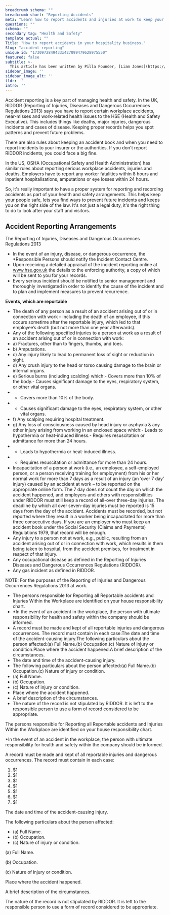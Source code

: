 ```yaml
---
breadcrumb schema: ""
breadcrumb short: "Reporting Accidents"
meta: "Learn how to report accidents and injuries at work to keep your business compliant with health and safety laws in the UK and US. Proper reporting helps you spot patterns, prevent incidents and avoid fines."
questions: ""
schema: ""
secondary tag: "Health and Safety"
template actual: ""
Title: "How to report accidents in your hospitality business."
Slug: "accident-reporting"
unique id: "1730972849433x427099479628975550"
featured: false
subtitle: >-
  This article has been written by Pilla Founder, [Liam Jones](https://yourpilla.com/profile/liam-jones), click to [email Liam directly](mailto:liam@yourpilla.com), he reads every email.
sidebar_image: ''
sidebar_image_alt: ''
tldr: ''
intro: ''
---
```


 Accident reporting is a key part of managing health and safety. In the UK, RIDDOR (Reporting of Injuries, Diseases and Dangerous Occurrences Regulations 2013) says you have to report certain workplace accidents, near-misses and work-related health issues to the HSE (Health and Safety Executive). This includes things like deaths, major injuries, dangerous incidents and cases of disease. Keeping proper records helps you spot patterns and prevent future problems.

 There are also rules about keeping an accident book and when you need to report incidents to your insurer or the authorities. If you don't report RIDDOR incidents, you could face a big fine.

 In the US, OSHA (Occupational Safety and Health Administration) has similar rules about reporting serious workplace accidents, injuries and deaths. Employers have to report any worker fatalities within 8 hours and inpatient hospitalisations, amputations or eye losses within 24 hours.

 So, it's really important to have a proper system for reporting and recording accidents as part of your health and safety arrangements. This helps keep your people safe, lets you find ways to prevent future incidents and keeps you on the right side of the law. It's not just a legal duty, it's the right thing to do to look after your staff and visitors.

 ## Accident Reporting Arrangements

 The Reporting of Injuries, Diseases and Dangerous Occurrences Regulations 2013

 - In the event of an injury, disease, or dangerous occurrence, the *Responsible Persons should notify the Incident Contact Centre.
- Upon receiving a detailed appraisal of the incident reporting online at www.hse.gov.uk the details to the enforcing authority, a copy of which will be sent to you for your records.
- Every serious incident should be notified to senior management and thoroughly investigated in order to identify the cause of the incident and to plan and implement measures to prevent recurrence.

 **Events, which are reportable**

 - The death of any person as a result of an accident arising out of or in connection with work – including the death of an employee, if this occurs sometime after the reportable injury, which led to that employee’s death (but not more than one year afterwards).
- Any of the following specified injuries to a person at work as a result of an accident arising out of or in connection with work:
- a) Fractures, other than to fingers, thumbs, and toes.
- b) Amputations.
- c) Any injury likely to lead to permanent loss of sight or reduction in sight.
- d) Any crush injury to the head or torso causing damage to the brain or internal organs.
- e) Serious burns (including scalding) which:- Covers more than 10% of the body.- Causes significant damage to the eyes, respiratory system, or other vital organs.
- - Covers more than 10% of the body.
- - Causes significant damage to the eyes, respiratory system, or other vital organs.
- f) Any scalping requiring hospital treatment.
- g) Any loss of consciousness caused by head injury or asphyxia &amp; any other injury arising from working in an enclosed space which:- Leads to hypothermia or heat-induced illness.- Requires resuscitation or admittance for more than 24 hours.
- - Leads to hypothermia or heat-induced illness.
- - Requires resuscitation or admittance for more than 24 hours.
- Incapacitation of a person at work (i.e., an employee, a self-employed person, or a person receiving training for employment) from his or her normal work for more than 7 days as a result of an injury (an ‘over 7 day’ injury) caused by an accident at work – to be reported on the appropriate online form. The 7 day does not count the day on which the accident happened, and employers and others with responsibilities under RIDDOR must still keep a record of all-over three-day injuries. The deadline by which all over seven-day injuries must be reported is 15 days from the day of the accident. Accidents must be recorded, but not reported where they result in a worker being incapacitated for more than three consecutive days. If you are an employer who must keep an accident book under the Social Security (Claims and Payments) Regulations 1979, that record will be enough.
- Any injury to a person not at work, e.g., public, resulting from an accident arising out of or in connection with work, which results in them being taken to hospital, from the accident premises, for treatment in respect of that injury.
- Any occupational disease as defined in the Reporting of Injuries Diseases and Dangerous Occurrences Regulations (RIDDOR).
- Any gas incident as defined in RIDDOR.

 NOTE: For the purposes of the Reporting of Injuries and Dangerous Occurrences Regulations 2013 at work.

 - The persons responsible for Reporting all Reportable accidents and Injuries Within the Workplace are identified on your house responsibility chart.
- *In the event of an accident in the workplace, the person with ultimate responsibility for health and safety within the company should be informed.
- A record must be made and kept of all reportable injuries and dangerous occurrences. The record must contain in each case:The date and time of the accident-causing injury.The following particulars about the person affected:(a) Full Name.(b) Occupation.(c) Nature of injury or condition.Place where the accident happened.A brief description of the circumstances.
- The date and time of the accident-causing injury.
- The following particulars about the person affected:(a) Full Name.(b) Occupation.(c) Nature of injury or condition.
- (a) Full Name.
- (b) Occupation.
- (c) Nature of injury or condition.
- Place where the accident happened.
- A brief description of the circumstances.
- The nature of the record is not stipulated by RIDDOR. It is left to the responsible person to use a form of record considered to be appropriate.

 The persons responsible for Reporting all Reportable accidents and Injuries Within the Workplace are identified on your house responsibility chart.

 *In the event of an accident in the workplace, the person with ultimate responsibility for health and safety within the company should be informed.

 A record must be made and kept of all reportable injuries and dangerous occurrences. The record must contain in each case:

 1. $1
2. $1
3. $1
4. $1
5. $1
6. $1
7. $1

 The date and time of the accident-causing injury.

 The following particulars about the person affected:

 - (a) Full Name.
- (b) Occupation.
- (c) Nature of injury or condition.

 (a) Full Name.

 (b) Occupation.

 (c) Nature of injury or condition.

 Place where the accident happened.

 A brief description of the circumstances.

 The nature of the record is not stipulated by RIDDOR. It is left to the responsible person to use a form of record considered to be appropriate.
